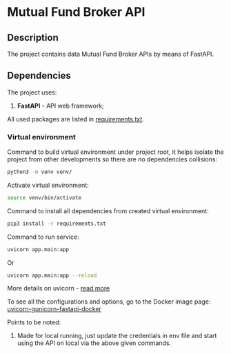 # Mutual Fund Broker API

## Description
The project contains data Mutual Fund Broker APIs by means
of FastAPI.


## Dependencies
The project uses:
1. **FastAPI** - API web framework;

All used packages are listed in [requirements.txt](requirements.txt).


### Virtual environment
Command to build virtual environment under project root, it helps  isolate the project from 
other developments so there are no dependencies collisions:
```bash
python3 -m venv venv/
```

Activate virtual environment:
```bash
source venv/bin/activate
```

Command to install all dependencies from created virtual environment:
```bash
pip3 install -r requirements.txt
```

Command to run service:
```bash
uvicorn app.main:app
```
Or
```bash
uvicorn app.main:app --reload
```

More details on uvicorn - [read more](https://www.uvicorn.org) 


To see all the configurations and options, go to the Docker image page: 
[uvicorn-gunicorn-fastapi-docker](https://github.com/tiangolo/uvicorn-gunicorn-fastapi-docker)


Points to be noted:
1. Made for local running, just update the credentials in env file and start using the API on local via the above given commands.

